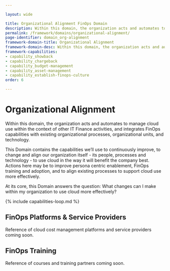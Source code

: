 ```yaml
---

layout: wide

title: Organizational Alignment FinOps Domain
description: Within this domain, the organization acts and automates to manage cloud use within the context of other IT Finance activities, and integrates FinOps capabilities with existing organizational processes, organizational units, and technology.
permalink: /framework/domains/organizational-alignment/
page-identifier: domain_org-alignment
framework-domain-title: Organizational Alignment
framework-domain-desc: Within this domain, the organization acts and automates to manage cloud use within the context of other IT Finance activities, and integrates FinOps capabilities with existing organizational processes, organizational units, and technology.
framework-capabilities:
- capability_showback
- capability_chargeback
- capability_budget-management
- capability_asset-management
- capability_establish-finops-culture
order: 6

---
```


# Organizational Alignment

Within this domain, the organization acts and automates to manage cloud use within the context of other IT Finance activities, and integrates FinOps capabilities with existing organizational processes, organizational units, and technology.

This Domain contains the capabilities we’ll use to continuously improve, to change and align our organization itself - its people, processes and technology - to use cloud in the way it will benefit the company best. Actions here may be to improve  persona centric enablement, FinOps training and adoption, and to align existing processes to support cloud use more effectively.

At its core, this Domain answers the question: What changes can I make within my organization to use cloud more effectively?


{% include capabilities-loop.md %}


## FinOps Platforms & Service Providers

Reference of cloud cost management platforms and service providers coming soon.

## FinOps Training

Reference of courses and training partners coming soon.
